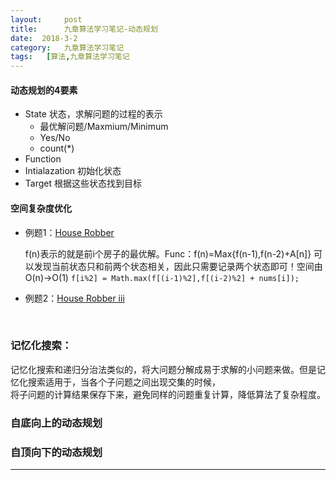 ```yaml
---
layout:     post
title:      九章算法学习笔记-动态规划
date:  2018-3-2
category:   九章算法学习笔记
tags:   [算法,九章算法学习笔记
---
```

#### 动态规划的4要素
- State 状态，求解问题的过程的表示
  - 最优解问题/Maxmium/Minimum
  - Yes/No
  - count(*)
- Function
- Intialazation 初始化状态
- Target 根据这些状态找到目标

#### 空间复杂度优化

- 例题1：[House Robber](https://leetcode.com/problems/house-robber/)

  f(n)表示的就是前i个房子的最优解。Func：f(n)=Max{f(n-1),f(n-2)+A[n]}
  可以发现当前状态只和前两个状态相关，因此只需要记录两个状态即可！空间由O(n)->O(1)
  `f[i%2] = Math.max(f[(i-1)%2],f[(i-2)%2] + nums[i]);`

- 例题2：[House Robber iii](https://leetcode.com/problems/house-robber-iii/discuss/79330/step-by-step-tackling-of-the-problem)

  ​


### 记忆化搜索：

记忆化搜索和递归分治法类似的，将大问题分解成易于求解的小问题来做。但是记忆化搜索适用于，当各个子问题之间出现交集的时候，  
将子问题的计算结果保存下来，避免同样的问题重复计算，降低算法了复杂程度。  

###  自底向上的动态规划

###  自顶向下的动态规划

---
